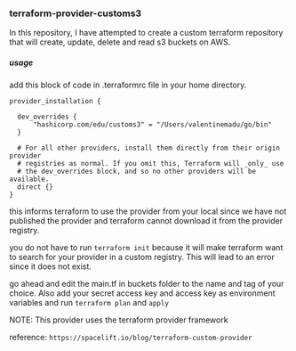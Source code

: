 ### terraform-provider-customs3
In this repository, I have attempted to create a custom terraform repository that will create, update, delete and read s3 buckets on AWS.

##### usage
add this block of code in .terraformrc file in your home directory.
```
provider_installation {

  dev_overrides {
      "hashicorp.com/edu/customs3" = "/Users/valentinemadu/go/bin"
  }

  # For all other providers, install them directly from their origin provider
  # registries as normal. If you omit this, Terraform will _only_ use
  # the dev_overrides block, and so no other providers will be available.
  direct {}
}
```

this informs terraform to use the provider from your local since we have not published the provider and terraform cannot download it from the provider registry.

you do not have to run ```terraform init``` because it will make terraform want to search for your provider in a custom registry. This will lead to an error since it does not exist.

go ahead and edit the main.tf in buckets folder to the name and tag of your choice.
Also add your secret access key and access key as environment variables and run
```terraform plan``` and ```apply```

NOTE: This provider uses the terraform provider framework

reference: ```https://spacelift.io/blog/terraform-custom-provider```
